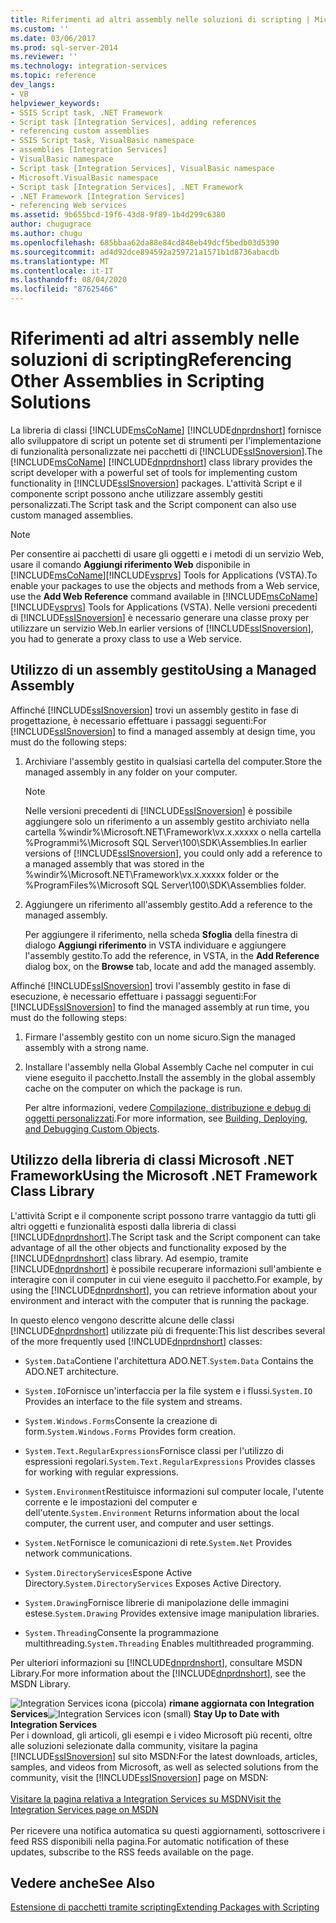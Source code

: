 ```yaml
---
title: Riferimenti ad altri assembly nelle soluzioni di scripting | Microsoft Docs
ms.custom: ''
ms.date: 03/06/2017
ms.prod: sql-server-2014
ms.reviewer: ''
ms.technology: integration-services
ms.topic: reference
dev_langs:
- VB
helpviewer_keywords:
- SSIS Script task, .NET Framework
- Script task [Integration Services], adding references
- referencing custom assemblies
- SSIS Script task, VisualBasic namespace
- assemblies [Integration Services]
- VisualBasic namespace
- Script task [Integration Services], VisualBasic namespace
- Microsoft.VisualBasic namespace
- Script task [Integration Services], .NET Framework
- .NET Framework [Integration Services]
- referencing Web services
ms.assetid: 9b655bcd-19f6-43d8-9f89-1b4d299c6380
author: chugugrace
ms.author: chugu
ms.openlocfilehash: 685bbaa62da88e84cd848eb49dcf5bedb03d5390
ms.sourcegitcommit: ad4d92dce894592a259721a1571b1d8736abacdb
ms.translationtype: MT
ms.contentlocale: it-IT
ms.lasthandoff: 08/04/2020
ms.locfileid: "87625466"
---
```

# <a name="referencing-other-assemblies-in-scripting-solutions"></a><span data-ttu-id="24798-102">Riferimenti ad altri assembly nelle soluzioni di scripting</span><span class="sxs-lookup"><span data-stu-id="24798-102">Referencing Other Assemblies in Scripting Solutions</span></span>
  <span data-ttu-id="24798-103">La libreria di classi [!INCLUDE[msCoName](../../includes/msconame-md.md)] [!INCLUDE[dnprdnshort](../../includes/dnprdnshort-md.md)] fornisce allo sviluppatore di script un potente set di strumenti per l'implementazione di funzionalità personalizzate nei pacchetti di [!INCLUDE[ssISnoversion](../../includes/ssisnoversion-md.md)].</span><span class="sxs-lookup"><span data-stu-id="24798-103">The [!INCLUDE[msCoName](../../includes/msconame-md.md)] [!INCLUDE[dnprdnshort](../../includes/dnprdnshort-md.md)] class library provides the script developer with a powerful set of tools for implementing custom functionality in [!INCLUDE[ssISnoversion](../../includes/ssisnoversion-md.md)] packages.</span></span> <span data-ttu-id="24798-104">L'attività Script e il componente script possono anche utilizzare assembly gestiti personalizzati.</span><span class="sxs-lookup"><span data-stu-id="24798-104">The Script task and the Script component can also use custom managed assemblies.</span></span>

> [!NOTE]
>  <span data-ttu-id="24798-105">Per consentire ai pacchetti di usare gli oggetti e i metodi di un servizio Web, usare il comando **Aggiungi riferimento Web** disponibile in [!INCLUDE[msCoName](../../includes/msconame-md.md)][!INCLUDE[vsprvs](../../includes/vsprvs-md.md)] Tools for Applications (VSTA).</span><span class="sxs-lookup"><span data-stu-id="24798-105">To enable your packages to use the objects and methods from a Web service, use the **Add Web Reference** command available in [!INCLUDE[msCoName](../../includes/msconame-md.md)][!INCLUDE[vsprvs](../../includes/vsprvs-md.md)] Tools for Applications (VSTA).</span></span> <span data-ttu-id="24798-106">Nelle versioni precedenti di [!INCLUDE[ssISnoversion](../../includes/ssisnoversion-md.md)] è necessario generare una classe proxy per utilizzare un servizio Web.</span><span class="sxs-lookup"><span data-stu-id="24798-106">In earlier versions of [!INCLUDE[ssISnoversion](../../includes/ssisnoversion-md.md)], you had to generate a proxy class to use a Web service.</span></span>

## <a name="using-a-managed-assembly"></a><span data-ttu-id="24798-107">Utilizzo di un assembly gestito</span><span class="sxs-lookup"><span data-stu-id="24798-107">Using a Managed Assembly</span></span>
 <span data-ttu-id="24798-108">Affinché [!INCLUDE[ssISnoversion](../../includes/ssisnoversion-md.md)] trovi un assembly gestito in fase di progettazione, è necessario effettuare i passaggi seguenti:</span><span class="sxs-lookup"><span data-stu-id="24798-108">For [!INCLUDE[ssISnoversion](../../includes/ssisnoversion-md.md)] to find a managed assembly at design time, you must do the following steps:</span></span>

1.  <span data-ttu-id="24798-109">Archiviare l'assembly gestito in qualsiasi cartella del computer.</span><span class="sxs-lookup"><span data-stu-id="24798-109">Store the managed assembly in any folder on your computer.</span></span>

    > [!NOTE]
    >  <span data-ttu-id="24798-110">Nelle versioni precedenti di [!INCLUDE[ssISnoversion](../../includes/ssisnoversion-md.md)] è possibile aggiungere solo un riferimento a un assembly gestito archiviato nella cartella %windir%\Microsoft.NET\Framework\vx.x.xxxxx o nella cartella %Programmi%\Microsoft SQL Server\100\SDK\Assemblies.</span><span class="sxs-lookup"><span data-stu-id="24798-110">In earlier versions of [!INCLUDE[ssISnoversion](../../includes/ssisnoversion-md.md)], you could only add a reference to a managed assembly that was stored in the %windir%\Microsoft.NET\Framework\vx.x.xxxxx folder or the %ProgramFiles%\Microsoft SQL Server\100\SDK\Assemblies folder.</span></span>

2.  <span data-ttu-id="24798-111">Aggiungere un riferimento all'assembly gestito.</span><span class="sxs-lookup"><span data-stu-id="24798-111">Add a reference to the managed assembly.</span></span>

     <span data-ttu-id="24798-112">Per aggiungere il riferimento, nella scheda **Sfoglia** della finestra di dialogo **Aggiungi riferimento** in VSTA individuare e aggiungere l'assembly gestito.</span><span class="sxs-lookup"><span data-stu-id="24798-112">To add the reference, in VSTA, in the **Add Reference** dialog box, on the **Browse** tab, locate and add the managed assembly.</span></span>

 <span data-ttu-id="24798-113">Affinché [!INCLUDE[ssISnoversion](../../includes/ssisnoversion-md.md)] trovi l'assembly gestito in fase di esecuzione, è necessario effettuare i passaggi seguenti:</span><span class="sxs-lookup"><span data-stu-id="24798-113">For [!INCLUDE[ssISnoversion](../../includes/ssisnoversion-md.md)] to find the managed assembly at run time, you must do the following steps:</span></span>

1.  <span data-ttu-id="24798-114">Firmare l'assembly gestito con un nome sicuro.</span><span class="sxs-lookup"><span data-stu-id="24798-114">Sign the managed assembly with a strong name.</span></span>

2.  <span data-ttu-id="24798-115">Installare l'assembly nella Global Assembly Cache nel computer in cui viene eseguito il pacchetto.</span><span class="sxs-lookup"><span data-stu-id="24798-115">Install the assembly in the global assembly cache on the computer on which the package is run.</span></span>

     <span data-ttu-id="24798-116">Per altre informazioni, vedere [Compilazione, distribuzione e debug di oggetti personalizzati](../extending-packages-custom-objects/building-deploying-and-debugging-custom-objects.md).</span><span class="sxs-lookup"><span data-stu-id="24798-116">For more information, see [Building, Deploying, and Debugging Custom Objects](../extending-packages-custom-objects/building-deploying-and-debugging-custom-objects.md).</span></span>

## <a name="using-the-microsoft-net-framework-class-library"></a><span data-ttu-id="24798-117">Utilizzo della libreria di classi Microsoft .NET Framework</span><span class="sxs-lookup"><span data-stu-id="24798-117">Using the Microsoft .NET Framework Class Library</span></span>
 <span data-ttu-id="24798-118">L'attività Script e il componente script possono trarre vantaggio da tutti gli altri oggetti e funzionalità esposti dalla libreria di classi [!INCLUDE[dnprdnshort](../../includes/dnprdnshort-md.md)].</span><span class="sxs-lookup"><span data-stu-id="24798-118">The Script task and the Script component can take advantage of all the other objects and functionality exposed by the [!INCLUDE[dnprdnshort](../../includes/dnprdnshort-md.md)] class library.</span></span> <span data-ttu-id="24798-119">Ad esempio, tramite [!INCLUDE[dnprdnshort](../../includes/dnprdnshort-md.md)] è possibile recuperare informazioni sull'ambiente e interagire con il computer in cui viene eseguito il pacchetto.</span><span class="sxs-lookup"><span data-stu-id="24798-119">For example, by using the [!INCLUDE[dnprdnshort](../../includes/dnprdnshort-md.md)], you can retrieve information about your environment and interact with the computer that is running the package.</span></span>

 <span data-ttu-id="24798-120">In questo elenco vengono descritte alcune delle classi [!INCLUDE[dnprdnshort](../../includes/dnprdnshort-md.md)] utilizzate più di frequente:</span><span class="sxs-lookup"><span data-stu-id="24798-120">This list describes several of the more frequently used [!INCLUDE[dnprdnshort](../../includes/dnprdnshort-md.md)] classes:</span></span>

-   <span data-ttu-id="24798-121">`System.Data`Contiene l'architettura ADO.NET.</span><span class="sxs-lookup"><span data-stu-id="24798-121">`System.Data` Contains the ADO.NET architecture.</span></span>

-   <span data-ttu-id="24798-122">`System.IO`Fornisce un'interfaccia per la file system e i flussi.</span><span class="sxs-lookup"><span data-stu-id="24798-122">`System.IO` Provides an interface to the file system and streams.</span></span>

-   <span data-ttu-id="24798-123">`System.Windows.Forms`Consente la creazione di form.</span><span class="sxs-lookup"><span data-stu-id="24798-123">`System.Windows.Forms` Provides form creation.</span></span>

-   <span data-ttu-id="24798-124">`System.Text.RegularExpressions`Fornisce classi per l'utilizzo di espressioni regolari.</span><span class="sxs-lookup"><span data-stu-id="24798-124">`System.Text.RegularExpressions` Provides classes for working with regular expressions.</span></span>

-   <span data-ttu-id="24798-125">`System.Environment`Restituisce informazioni sul computer locale, l'utente corrente e le impostazioni del computer e dell'utente.</span><span class="sxs-lookup"><span data-stu-id="24798-125">`System.Environment` Returns information about the local computer, the current user, and computer and user settings.</span></span>

-   <span data-ttu-id="24798-126">`System.Net`Fornisce le comunicazioni di rete.</span><span class="sxs-lookup"><span data-stu-id="24798-126">`System.Net` Provides network communications.</span></span>

-   <span data-ttu-id="24798-127">`System.DirectoryServices`Espone Active Directory.</span><span class="sxs-lookup"><span data-stu-id="24798-127">`System.DirectoryServices` Exposes Active Directory.</span></span>

-   <span data-ttu-id="24798-128">`System.Drawing`Fornisce librerie di manipolazione delle immagini estese.</span><span class="sxs-lookup"><span data-stu-id="24798-128">`System.Drawing` Provides extensive image manipulation libraries.</span></span>

-   <span data-ttu-id="24798-129">`System.Threading`Consente la programmazione multithreading.</span><span class="sxs-lookup"><span data-stu-id="24798-129">`System.Threading` Enables multithreaded programming.</span></span>

 <span data-ttu-id="24798-130">Per ulteriori informazioni su [!INCLUDE[dnprdnshort](../../includes/dnprdnshort-md.md)], consultare MSDN Library.</span><span class="sxs-lookup"><span data-stu-id="24798-130">For more information about the [!INCLUDE[dnprdnshort](../../includes/dnprdnshort-md.md)], see the MSDN Library.</span></span>

<span data-ttu-id="24798-131">![Integration Services icona (piccola)](../media/dts-16.gif "Icona di Integration Services (piccola)")  **rimane aggiornata con Integration Services**</span><span class="sxs-lookup"><span data-stu-id="24798-131">![Integration Services icon (small)](../media/dts-16.gif "Integration Services icon (small)")  **Stay Up to Date with Integration Services**</span></span><br /> <span data-ttu-id="24798-132">Per i download, gli articoli, gli esempi e i video Microsoft più recenti, oltre alle soluzioni selezionate dalla community, visitare la pagina [!INCLUDE[ssISnoversion](../../includes/ssisnoversion-md.md)] sul sito MSDN:</span><span class="sxs-lookup"><span data-stu-id="24798-132">For the latest downloads, articles, samples, and videos from Microsoft, as well as selected solutions from the community, visit the [!INCLUDE[ssISnoversion](../../includes/ssisnoversion-md.md)] page on MSDN:</span></span><br /><br /> [<span data-ttu-id="24798-133">Visitare la pagina relativa a Integration Services su MSDN</span><span class="sxs-lookup"><span data-stu-id="24798-133">Visit the Integration Services page on MSDN</span></span>](https://go.microsoft.com/fwlink/?LinkId=136655)<br /><br /> <span data-ttu-id="24798-134">Per ricevere una notifica automatica su questi aggiornamenti, sottoscrivere i feed RSS disponibili nella pagina.</span><span class="sxs-lookup"><span data-stu-id="24798-134">For automatic notification of these updates, subscribe to the RSS feeds available on the page.</span></span>

## <a name="see-also"></a><span data-ttu-id="24798-135">Vedere anche</span><span class="sxs-lookup"><span data-stu-id="24798-135">See Also</span></span>
 [<span data-ttu-id="24798-136">Estensione di pacchetti tramite scripting</span><span class="sxs-lookup"><span data-stu-id="24798-136">Extending Packages with Scripting</span></span>](extending-packages-with-scripting.md)



